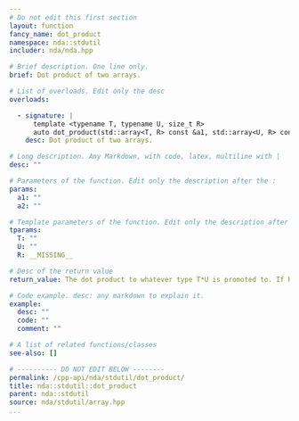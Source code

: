 ```yaml
---
# Do not edit this first section
layout: function
fancy_name: dot_product
namespace: nda::stdutil
includer: nda/nda.hpp

# Brief description. One line only.
brief: Dot product of two arrays.

# List of overloads. Edit only the desc
overloads:

  - signature: |
      template <typename T, typename U, size_t R>
      auto dot_product(std::array<T, R> const &a1, std::array<U, R> const &a2)
    desc: Dot product of two arrays.

# Long description. Any Markdown, with code, latex, multiline with |
desc: ""

# Parameters of the function. Edit only the description after the :
params:
  a1: ""
  a2: ""

# Template parameters of the function. Edit only the description after the :
tparams:
  T: ""
  U: ""
  R: __MISSING__

# Desc of the return value
return_value: The dot product to whatever type T*U is promoted to. If R = 0, return T{}

# Code example. desc: any markdown to explain it.
example:
  desc: ""
  code: ""
  comment: ""

# A list of related functions/classes
see-also: []

# ---------- DO NOT EDIT BELOW --------
permalink: /cpp-api/nda/stdutil/dot_product/
title: nda::stdutil::dot_product
parent: nda::stdutil
source: nda/stdutil/array.hpp
...
```


